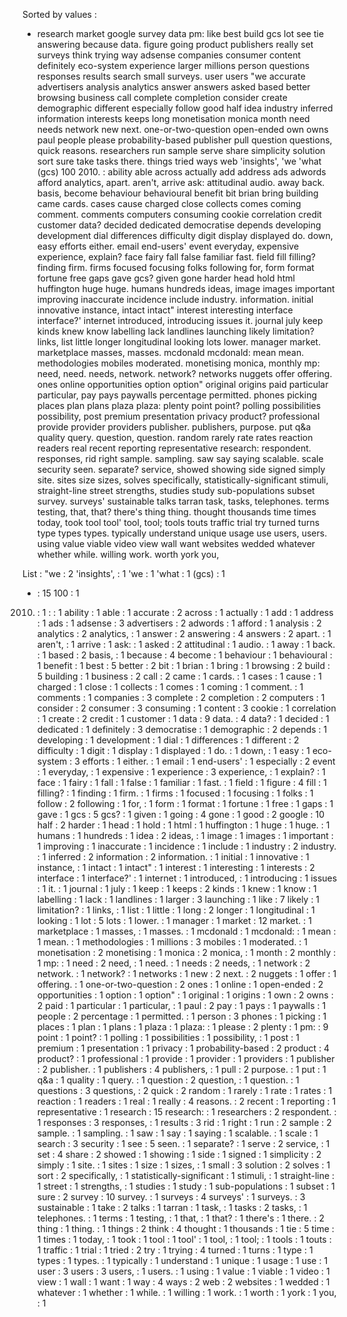 Sorted by values :
- research market google survey data pm: like best build gcs lot see tie answering because data. figure going product publishers really set surveys think trying way adsense companies consumer content definitely eco-system experience larger millions person questions responses results search small surveys. user users "we accurate advertisers analysis analytics answer answers asked based better browsing business call complete completion consider create demographic different especially follow good half idea industry inferred information interests keeps long monetisation monica month need needs network new next. one-or-two-question open-ended own owns paul people please probability-based publisher pull question questions, quick reasons. researchers run sample serve share simplicity solution sort sure take tasks there. things tried ways web 'insights', 'we 'what (gcs) 100 2010. : ability able across actually add address ads adwords afford analytics, apart. aren't, arrive ask: attitudinal audio. away back. basis, become behaviour behavioural benefit bit brian bring building came cards. cases cause charged close collects comes coming comment. comments computers consuming cookie correlation credit customer data? decided dedicated democratise depends developing development dial differences difficulty digit display displayed do. down, easy efforts either. email end-users' event everyday, expensive experience, explain? face fairy fall false familiar fast. field fill filling? finding firm. firms focused focusing folks following for, form format fortune free gaps gave gcs? given gone harder head hold html huffington huge huge. humans hundreds ideas, image images important improving inaccurate incidence include industry. information. initial innovative instance, intact intact" interest interesting interface interface?' internet introduced, introducing issues it. journal july keep kinds knew know labelling lack landlines launching likely limitation? links, list little longer longitudinal looking lots lower. manager market. marketplace masses, masses. mcdonald mcdonald: mean mean. methodologies mobiles moderated. monetising monica, monthly mp: need, need. needs, network. network? networks nuggets offer offering. ones online opportunities option option" original origins paid particular particular, pay pays paywalls percentage permitted. phones picking places plan plans plaza plaza: plenty point point? polling possibilities possibility, post premium presentation privacy product? professional provide provider providers publisher. publishers, purpose. put q&a quality query. question, question. random rarely rate rates reaction readers real recent reporting representative research: respondent. responses, rid right sample. sampling. saw say saying scalable. scale security seen. separate? service, showed showing side signed simply site. sites size sizes, solves specifically, statistically-significant stimuli, straight-line street strengths, studies study sub-populations subset survey. surveys' sustainable talks tarran task, tasks, telephones. terms testing, that, that? there's thing thing. thought thousands time times today, took tool tool' tool, tool; tools touts traffic trial try turned turns type types types. typically understand unique usage use users, users. using value viable video view wall want websites wedded whatever whether while. willing work. worth york you, 

List :
"we : 2
'insights', : 1
'we : 1
'what : 1
(gcs) : 1
- : 15
100 : 1
2010. : 1
: : 1
ability : 1
able : 1
accurate : 2
across : 1
actually : 1
add : 1
address : 1
ads : 1
adsense : 3
advertisers : 2
adwords : 1
afford : 1
analysis : 2
analytics : 2
analytics, : 1
answer : 2
answering : 4
answers : 2
apart. : 1
aren't, : 1
arrive : 1
ask: : 1
asked : 2
attitudinal : 1
audio. : 1
away : 1
back. : 1
based : 2
basis, : 1
because : 4
become : 1
behaviour : 1
behavioural : 1
benefit : 1
best : 5
better : 2
bit : 1
brian : 1
bring : 1
browsing : 2
build : 5
building : 1
business : 2
call : 2
came : 1
cards. : 1
cases : 1
cause : 1
charged : 1
close : 1
collects : 1
comes : 1
coming : 1
comment. : 1
comments : 1
companies : 3
complete : 2
completion : 2
computers : 1
consider : 2
consumer : 3
consuming : 1
content : 3
cookie : 1
correlation : 1
create : 2
credit : 1
customer : 1
data : 9
data. : 4
data? : 1
decided : 1
dedicated : 1
definitely : 3
democratise : 1
demographic : 2
depends : 1
developing : 1
development : 1
dial : 1
differences : 1
different : 2
difficulty : 1
digit : 1
display : 1
displayed : 1
do. : 1
down, : 1
easy : 1
eco-system : 3
efforts : 1
either. : 1
email : 1
end-users' : 1
especially : 2
event : 1
everyday, : 1
expensive : 1
experience : 3
experience, : 1
explain? : 1
face : 1
fairy : 1
fall : 1
false : 1
familiar : 1
fast. : 1
field : 1
figure : 4
fill : 1
filling? : 1
finding : 1
firm. : 1
firms : 1
focused : 1
focusing : 1
folks : 1
follow : 2
following : 1
for, : 1
form : 1
format : 1
fortune : 1
free : 1
gaps : 1
gave : 1
gcs : 5
gcs? : 1
given : 1
going : 4
gone : 1
good : 2
google : 10
half : 2
harder : 1
head : 1
hold : 1
html : 1
huffington : 1
huge : 1
huge. : 1
humans : 1
hundreds : 1
idea : 2
ideas, : 1
image : 1
images : 1
important : 1
improving : 1
inaccurate : 1
incidence : 1
include : 1
industry : 2
industry. : 1
inferred : 2
information : 2
information. : 1
initial : 1
innovative : 1
instance, : 1
intact : 1
intact" : 1
interest : 1
interesting : 1
interests : 2
interface : 1
interface?' : 1
internet : 1
introduced, : 1
introducing : 1
issues : 1
it. : 1
journal : 1
july : 1
keep : 1
keeps : 2
kinds : 1
knew : 1
know : 1
labelling : 1
lack : 1
landlines : 1
larger : 3
launching : 1
like : 7
likely : 1
limitation? : 1
links, : 1
list : 1
little : 1
long : 2
longer : 1
longitudinal : 1
looking : 1
lot : 5
lots : 1
lower. : 1
manager : 1
market : 12
market. : 1
marketplace : 1
masses, : 1
masses. : 1
mcdonald : 1
mcdonald: : 1
mean : 1
mean. : 1
methodologies : 1
millions : 3
mobiles : 1
moderated. : 1
monetisation : 2
monetising : 1
monica : 2
monica, : 1
month : 2
monthly : 1
mp: : 1
need : 2
need, : 1
need. : 1
needs : 2
needs, : 1
network : 2
network. : 1
network? : 1
networks : 1
new : 2
next. : 2
nuggets : 1
offer : 1
offering. : 1
one-or-two-question : 2
ones : 1
online : 1
open-ended : 2
opportunities : 1
option : 1
option" : 1
original : 1
origins : 1
own : 2
owns : 2
paid : 1
particular : 1
particular, : 1
paul : 2
pay : 1
pays : 1
paywalls : 1
people : 2
percentage : 1
permitted. : 1
person : 3
phones : 1
picking : 1
places : 1
plan : 1
plans : 1
plaza : 1
plaza: : 1
please : 2
plenty : 1
pm: : 9
point : 1
point? : 1
polling : 1
possibilities : 1
possibility, : 1
post : 1
premium : 1
presentation : 1
privacy : 1
probability-based : 2
product : 4
product? : 1
professional : 1
provide : 1
provider : 1
providers : 1
publisher : 2
publisher. : 1
publishers : 4
publishers, : 1
pull : 2
purpose. : 1
put : 1
q&a : 1
quality : 1
query. : 1
question : 2
question, : 1
question. : 1
questions : 3
questions, : 2
quick : 2
random : 1
rarely : 1
rate : 1
rates : 1
reaction : 1
readers : 1
real : 1
really : 4
reasons. : 2
recent : 1
reporting : 1
representative : 1
research : 15
research: : 1
researchers : 2
respondent. : 1
responses : 3
responses, : 1
results : 3
rid : 1
right : 1
run : 2
sample : 2
sample. : 1
sampling. : 1
saw : 1
say : 1
saying : 1
scalable. : 1
scale : 1
search : 3
security : 1
see : 5
seen. : 1
separate? : 1
serve : 2
service, : 1
set : 4
share : 2
showed : 1
showing : 1
side : 1
signed : 1
simplicity : 2
simply : 1
site. : 1
sites : 1
size : 1
sizes, : 1
small : 3
solution : 2
solves : 1
sort : 2
specifically, : 1
statistically-significant : 1
stimuli, : 1
straight-line : 1
street : 1
strengths, : 1
studies : 1
study : 1
sub-populations : 1
subset : 1
sure : 2
survey : 10
survey. : 1
surveys : 4
surveys' : 1
surveys. : 3
sustainable : 1
take : 2
talks : 1
tarran : 1
task, : 1
tasks : 2
tasks, : 1
telephones. : 1
terms : 1
testing, : 1
that, : 1
that? : 1
there's : 1
there. : 2
thing : 1
thing. : 1
things : 2
think : 4
thought : 1
thousands : 1
tie : 5
time : 1
times : 1
today, : 1
took : 1
tool : 1
tool' : 1
tool, : 1
tool; : 1
tools : 1
touts : 1
traffic : 1
trial : 1
tried : 2
try : 1
trying : 4
turned : 1
turns : 1
type : 1
types : 1
types. : 1
typically : 1
understand : 1
unique : 1
usage : 1
use : 1
user : 3
users : 3
users, : 1
users. : 1
using : 1
value : 1
viable : 1
video : 1
view : 1
wall : 1
want : 1
way : 4
ways : 2
web : 2
websites : 1
wedded : 1
whatever : 1
whether : 1
while. : 1
willing : 1
work. : 1
worth : 1
york : 1
you, : 1
